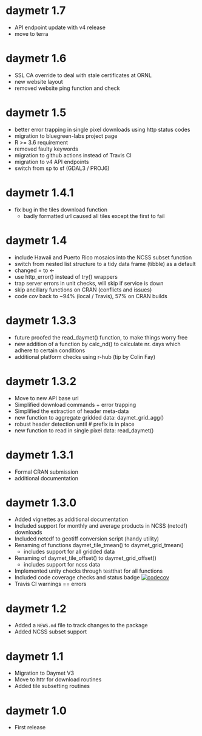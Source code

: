# daymetr 1.7

* API endpoint update with v4 release
* move to terra

# daymetr 1.6

* SSL CA override to deal with stale certificates at ORNL
* new website layout
* removed website ping function and check

# daymetr 1.5

* better error trapping in single pixel downloads using http status codes
* migration to bluegreen-labs project page
* R >= 3.6 requirement
* removed faulty keywords
* migration to github actions instead of Travis CI
* migration to v4 API endpoints
* switch from sp to sf (GDAL3 / PROJ6)

# daymetr 1.4.1

* fix bug in the tiles download function
  - badly formatted url caused all tiles except the first to fail

# daymetr 1.4

* include Hawaii and Puerto Rico mosaics into the NCSS subset function
* switch from nested list structure to a tidy data frame (tibble) as a default
* changed = to <-
* use http_error() instead of try() wrappers
* trap server errors in unit checks, will skip if service is down
* skip ancillary functions on CRAN (conflicts and issues)
* code cov back to ~94% (local / Travis), 57% on CRAN builds

# daymetr 1.3.3

* future proofed the read_daymet() function, to make things worry free
* new addition of a function by calc_nd() to calculate nr. days which adhere to certain conditions
* additional platform checks using r-hub (tip by Colin Fay)

# daymetr 1.3.2

* Move to new API base url
* Simplified download commands + error trapping
* Simplified the extraction of header meta-data
* new function to aggregate gridded data: daymet_grid_agg()
* robust header detection until # prefix is in place
* new function to read in single pixel data: read_daymet() 

# daymetr 1.3.1

* Formal CRAN submission
* additional documentation

# daymetr 1.3.0

* Added vignettes as additional documentation
* Included support for monthly and average products in NCSS (netcdf) downloads
* Included netcdf to geotiff conversion script (handy utility)
* Renaming of functions daymet_tile_tmean() to daymet_grid_tmean()
  - includes support for all gridded data
* Renaming of daymet_tile_offset() to daymet_grid_offset()
  - includes support for ncss data
* Implemented unity checks through testthat for all functions
* Included code coverage checks and status badge [![codecov](https://codecov.io/gh/khufkens/daymetr/branch/master/graph/badge.svg)](https://codecov.io/gh/khufkens/daymetr)
* Travis CI warnings == errors

# daymetr 1.2

* Added a `NEWS.md` file to track changes to the package
* Added NCSS subset support

# daymetr 1.1

* Migration to Daymet V3
* Move to httr for download routines
* Added tile subsetting routines

# daymetr 1.0

* First release